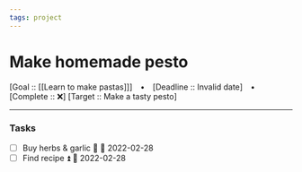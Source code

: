 ```yaml
---
tags: project
---
```

# Make homemade pesto

[Goal :: [[Learn to make pastas]]]  ⠀•⠀ [Deadline :: Invalid date] ⠀•⠀ [Complete :: ❌]
[Target :: Make a tasty pesto]


---
### Tasks
- [ ] Buy herbs & garlic 🔼 📅 2022-02-28
- [ ] Find recipe ⏫ 📅 2022-02-28